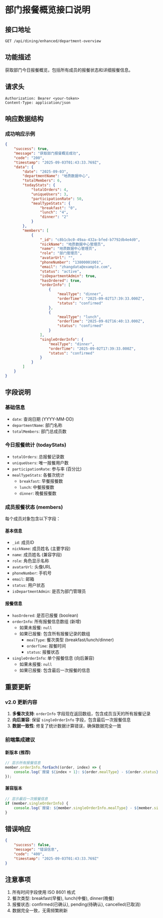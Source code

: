 # 部门报餐概览接口说明

## 接口地址
```
GET /api/dining/enhanced/department-overview
```

## 功能描述
获取部门今日报餐概览，包括所有成员的报餐状态和详细报餐信息。

## 请求头
```http
Authorization: Bearer <your-token>
Content-Type: application/json
```

## 响应数据结构

### 成功响应示例
```json
{
    "success": true,
    "message": "获取部门报餐概览成功",
    "code": "200",
    "timestamp": "2025-09-03T01:43:33.769Z",
    "data": {
        "date": "2025-09-03",
        "departmentName": "地质数据中心",
        "totalMembers": 6,
        "todayStats": {
            "totalOrders": 4,
            "uniqueUsers": 3,
            "participationRate": 50,
            "mealTypeStats": {
                "breakfast": "0",
                "lunch": "4",
                "dinner": "2"
            }
        },
        "members": [
            {
                "_id": "c8b1cbc0-49aa-432a-bfed-b7792db4e4d0",
                "nickName": "地质数据中心管理员",
                "name": "地质数据中心管理员",
                "role": "部门管理员",
                "avatarUrl": "",
                "phoneNumber": "13800001001",
                "email": "zhangdata@example.com",
                "status": "active",
                "isDepartmentAdmin": true,
                "hasOrdered": true,
                "orderInfo": [
                    {
                        "mealType": "dinner",
                        "orderTime": "2025-09-02T17:39:33.000Z",
                        "status": "confirmed"
                    },
                    {
                        "mealType": "lunch",
                        "orderTime": "2025-09-02T16:40:13.000Z",
                        "status": "confirmed"
                    }
                ],
                "singleOrderInfo": {
                    "mealType": "dinner",
                    "orderTime": "2025-09-02T17:39:33.000Z",
                    "status": "confirmed"
                }
            }
        ]
    }
}
```

## 字段说明

### 基础信息
- `date`: 查询日期 (YYYY-MM-DD)
- `departmentName`: 部门名称
- `totalMembers`: 部门总成员数

### 今日报餐统计 (todayStats)
- `totalOrders`: 总报餐记录数
- `uniqueUsers`: 唯一报餐用户数
- `participationRate`: 参与率 (百分比)
- `mealTypeStats`: 各餐次统计
  - `breakfast`: 早餐报餐数
  - `lunch`: 中餐报餐数
  - `dinner`: 晚餐报餐数

### 成员报餐状态 (members)
每个成员对象包含以下字段：

#### 基本信息
- `_id`: 成员ID
- `nickName`: 成员姓名 (主要字段)
- `name`: 成员姓名 (兼容字段)
- `role`: 角色显示名称
- `avatarUrl`: 头像URL
- `phoneNumber`: 手机号
- `email`: 邮箱
- `status`: 用户状态
- `isDepartmentAdmin`: 是否为部门管理员

#### 报餐信息
- `hasOrdered`: 是否已报餐 (boolean)
- `orderInfo`: 所有报餐信息数组 (新增)
  - 如果未报餐: `null`
  - 如果已报餐: 包含所有报餐记录的数组
    - `mealType`: 餐次类型 (breakfast/lunch/dinner)
    - `orderTime`: 报餐时间
    - `status`: 报餐状态
- `singleOrderInfo`: 单个报餐信息 (向后兼容)
  - 如果未报餐: `null`
  - 如果已报餐: 包含最后一次报餐的信息

## 重要更新

### v2.0 更新内容
1. **多餐次支持**: `orderInfo` 字段现在返回数组，包含成员当天的所有报餐记录
2. **向后兼容**: 保留 `singleOrderInfo` 字段，包含最后一次报餐信息
3. **数据一致性**: 修复了统计数据计算错误，确保数据完全一致

### 前端集成建议

#### 新版本 (推荐)
```javascript
// 显示所有报餐信息
member.orderInfo.forEach((order, index) => {
    console.log(`报餐 ${index + 1}: ${order.mealType} - ${order.status}`);
});
```

#### 兼容版本
```javascript
// 显示最后一次报餐信息
if (member.singleOrderInfo) {
    console.log(`报餐: ${member.singleOrderInfo.mealType} - ${member.singleOrderInfo.status}`);
}
```

## 错误响应
```json
{
    "success": false,
    "message": "错误信息",
    "code": "400",
    "timestamp": "2025-09-03T01:43:33.769Z"
}
```

## 注意事项
1. 所有时间字段使用 ISO 8601 格式
2. 餐次类型: breakfast(早餐), lunch(中餐), dinner(晚餐)
3. 报餐状态: confirmed(已确认), pending(待确认), cancelled(已取消)
4. 数据完全一致，无需频繁刷新
